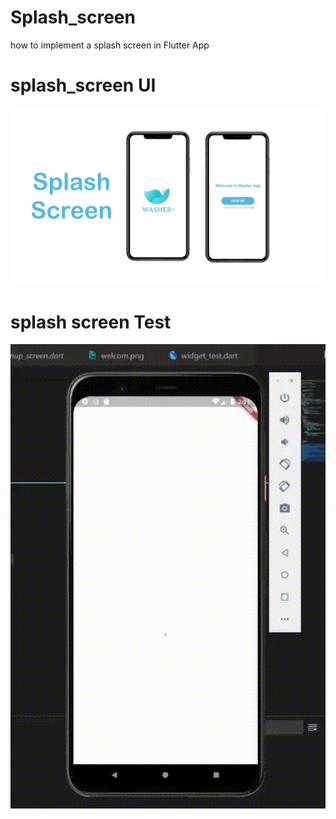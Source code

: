 # Splash_screen

how to implement a splash screen in Flutter App

# splash_screen UI
![splash_screen_UI](/preview00.png)

# splash screen Test
![splash_screen_TEST](/preview.gif)
